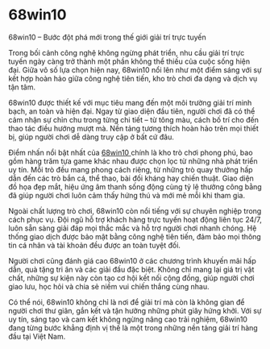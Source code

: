 # 68win10
68win10 – Bước đột phá mới trong thế giới giải trí trực tuyến

Trong bối cảnh công nghệ không ngừng phát triển, nhu cầu giải trí trực tuyến ngày càng trở thành một phần không thể thiếu của cuộc sống hiện đại. Giữa vô số lựa chọn hiện nay, 68win10 nổi lên như một điểm sáng với sự kết hợp hoàn hảo giữa công nghệ tiên tiến, kho trò chơi đa dạng và dịch vụ tận tâm.

68win10 được thiết kế với mục tiêu mang đến một môi trường giải trí minh bạch, an toàn và hiện đại. Ngay từ giao diện đầu tiên, người chơi đã có thể cảm nhận sự chỉn chu trong từng chi tiết – từ tông màu, cách bố trí cho đến thao tác điều hướng mượt mà. Nền tảng tương thích hoàn hảo trên mọi thiết bị, giúp người chơi dễ dàng truy cập ở bất cứ đâu.

Điểm nhấn nổi bật nhất của <a href=https://68win10.link> 68win10 </a>  chính là kho trò chơi phong phú, bao gồm hàng trăm tựa game khác nhau được chọn lọc từ những nhà phát triển uy tín. Mỗi trò đều mang phong cách riêng, từ những trò quay thưởng hấp dẫn đến các trò bắn cá, thể thao, bài đối kháng hay chiến thuật. Giao diện đồ họa đẹp mắt, hiệu ứng âm thanh sống động cùng tỷ lệ thưởng công bằng đã giúp người chơi luôn cảm thấy hứng thú và mới mẻ mỗi khi tham gia.

Ngoài chất lượng trò chơi, 68win10 còn nổi tiếng với sự chuyên nghiệp trong cách phục vụ. Đội ngũ hỗ trợ khách hàng trực tuyến hoạt động liên tục 24/7, luôn sẵn sàng giải đáp mọi thắc mắc và hỗ trợ người chơi nhanh chóng. Hệ thống giao dịch được bảo mật bằng công nghệ tiên tiến, đảm bảo mọi thông tin cá nhân và tài khoản đều được an toàn tuyệt đối.

Người chơi cũng đánh giá cao 68win10 ở các chương trình khuyến mãi hấp dẫn, quà tặng tri ân và các giải đấu đặc biệt. Không chỉ mang lại giá trị vật chất, những sự kiện này còn tạo cơ hội kết nối cộng đồng, giúp người chơi giao lưu, học hỏi và chia sẻ niềm vui chiến thắng cùng nhau.

Có thể nói, 68win10 không chỉ là nơi để giải trí mà còn là không gian để người chơi thư giãn, gắn kết và tận hưởng những phút giây hứng khởi. Với sự uy tín, sáng tạo và cam kết không ngừng nâng cao trải nghiệm, 68win10 đang từng bước khẳng định vị thế là một trong những nền tảng giải trí hàng đầu tại Việt Nam.
